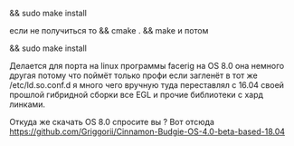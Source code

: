 

&& sudo make install

если не получиться то && cmake . && make и потом 

&& sudo make install

Делается для порта на linux программы facerig на OS 8.0 она немного другая потому что поймёт только профи если загленёт в тот же /etc/ld.so.conf.d я много чего вручную туда переставлял с 16.04 своей прошлой гибридной сборки все EGL и прочие библиотеки с хард линками.

Откуда же скачать OS 8.0 спросите вы ? Вот отсюда https://github.com/Griggorii/Cinnamon-Budgie-OS-4.0-beta-based-18.04
